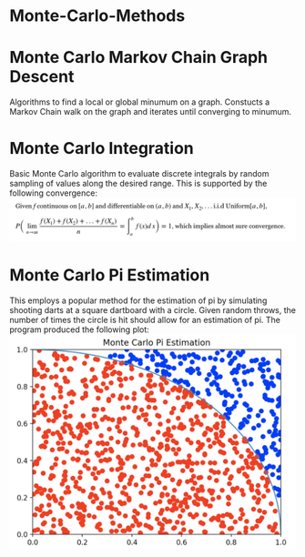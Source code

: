 # Monte-Carlo-Methods

# Monte Carlo Markov Chain Graph Descent
Algorithms to find a local or global minumum on a graph. Constucts a Markov Chain walk on the graph and iterates until converging to minumum.

# Monte Carlo Integration
Basic Monte Carlo algorithm to evaluate discrete integrals by random sampling of values along the desired range. This is supported by the following convergence:
![Alt text](Monte_Carlo_Integration_Statement.png?raw=true "Title")

# Monte Carlo Pi Estimation
This employs a popular method for the estimation of pi by simulating shooting darts at a square dartboard with a circle. Given random throws, the number of times the circle is hit should allow for an estimation of pi. The program produced the following plot:
![Alt text](Monte_Carlo_Pi_Plot.png?raw=true "Title")
